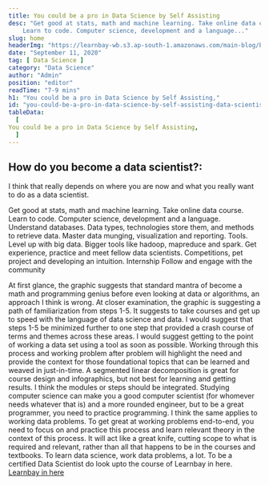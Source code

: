 ```yaml
---
title: You could be a pro in Data Science by Self Assisting
desc: "Get good at stats, math and machine learning. Take online data course.
    Learn to code. Computer science, development and a language..."
slug: home
headerImg: "https://learnbay-wb.s3.ap-south-1.amazonaws.com/main-blog/blog/book.jpg"
date: "September 11, 2020"
tag: [ Data Science ]
category: "Data Science"
author: "Admin"
position: "editor"
readTime: "7-9 mins"
h1: "You could be a pro in Data Science by Self Assisting,"
id: "you-could-be-a-pro-in-data-science-by-self-assisting-data-scientist"
tableData:
  [
You could be a pro in Data Science by Self Assisting,
  ]
---
```

## How do you become a data scientist?:

I think that really depends on where you are now and what you really want to do as a data scientist.

 Get good at stats, math and machine learning. Take online data course.
    Learn to code. Computer science, development and a language.
    Understand databases. Data types, technologies store them, and methods to retrieve data.
    Master data munging, visualization and reporting. Tools.
    Level up with big data. Bigger tools like hadoop, mapreduce and spark.
    Get experience, practice and meet fellow data scientists. Competitions, pet project and developing an intuition.
    Internship
    Follow and engage with the community

At first glance, the graphic suggests that standard mantra of become a math and programming genius before even looking at data or algorithms, an approach I think is wrong. At closer examination, the graphic is suggesting a path of familiarization from steps 1-5. It suggests to take courses and get up to speed with the language of data science and data.
I would suggest that steps 1-5 be minimized further to one step that provided a crash course of terms and themes across these areas. I would suggest getting to the point of working a data set using a tool as soon as possible. Working through this process and working problem after problem will highlight the need and provide the context for those foundational topics that can be learned and weaved in just-in-time.
A segmented linear decomposition is great for course design and infographics, but not best for learning and getting results. I think the modules or steps should be integrated. Studying computer science can make you a good computer scientist (for whomever needs whatever that is) and a more rounded engineer, but to be a great programmer, you need to practice programming.
I think the same applies to working data problems. To get great at working problems end-to-end, you need to focus on and practice this process and learn relevant theory in the context of this process. It will act like a great knife, cutting scope to what is required and relevant, rather than all that happens to be in the courses and textbooks.
To learn data science, work data problems, a lot. To be a certified Data Scientist do look upto the course of Learnbay in here.
[ Learnbay in here](http://learnbay.co/)